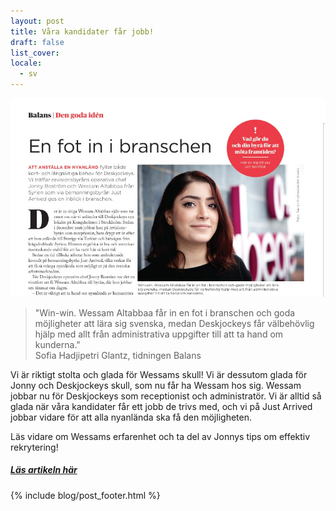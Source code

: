 ```yaml
---
layout: post
title: Våra kandidater får jobb!
draft: false
list_cover:
locale:
  - sv
---
```


![juridik](/assets/images/blog/wessamliten.jpg)


> "Win-win. Wessam Altabbaa får in en fot i branschen och goda möjligheter att lära
sig svenska, medan Deskjockeys får välbehövlig hjälp med allt från administrativa
uppgifter till att ta hand om kunderna." <br>
>Sofia Hadjipetri Glantz, tidningen Balans&zwnj;&zwnj;


Vi är riktigt stolta och glada för Wessams skull! Vi är dessutom glada för Jonny och Deskjockeys skull, som nu får ha Wessam hos sig. Wessam jobbar nu för Deskjockeys som receptionist och administratör. Vi är alltid så glada när våra kandidater får ett jobb de trivs med, och vi på Just Arrived jobbar vidare för att alla nyanlända ska få den möjligheten.

Läs vidare om Wessams erfarenhet och ta del av Jonnys tips om effektiv rekrytering!


##### [Läs artikeln här](https://sowl.co/M5nFT)












{% include blog/post_footer.html %}
